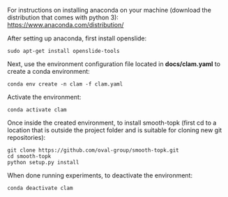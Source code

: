 For instructions on installing anaconda on your machine (download the distribution that comes with python 3):
https://www.anaconda.com/distribution/

After setting up anaconda, first install openslide:
```shell
sudo apt-get install openslide-tools
```

Next, use the environment configuration file located in **docs/clam.yaml** to create a conda environment:
```shell
conda env create -n clam -f clam.yaml
```

Activate the environment:
```shell
conda activate clam
```

Once inside the created environment, to install smooth-topk (first cd to a location that is outside the project folder and is suitable for cloning new git repositories):

```shell
git clone https://github.com/oval-group/smooth-topk.git
cd smooth-topk
python setup.py install
```

When done running experiments, to deactivate the environment:
```shell
conda deactivate clam
```

